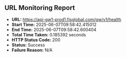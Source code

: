 ## URL Monitoring Report

- **URL:** https://api-gw1-prod1.fisglobal.com/gw/v1/health
- **Start Time:** 2025-06-07T09:58:42.415012
- **End Time:** 2025-06-07T09:58:42.600404
- **Total Time Taken:** 0.185392 seconds
- **HTTP Status Code:** 200
- **Status:** Success
- **Failure Reason:** N/A
